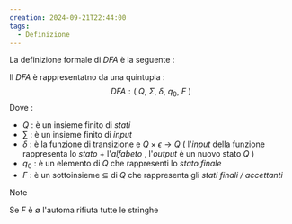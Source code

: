 ```yaml
---
creation: 2024-09-21T22:44:00
tags:
  - Definizione
---
```

La definizione formale di *DFA* è la seguente :

Il *DFA* è rappresentatno da una quintupla : 
$$DFA : (\ Q,\ \Sigma ,\ \delta ,\ q_0 ,\ F\ )$$
Dove : 
+ $Q$ : è un insieme finito di *stati*
+ $\sum$  : è un insieme finito di *input*
+ $\delta$  : è la funzione di transizione e $Q\times \epsilon \rightarrow Q$ ( l'*input* della funzione rappresenta lo *stato* + l'*alfabeto* , l'*output* è un nuovo stato $Q$ )
+ $q_0$ : è un elemento di $Q$ che rappresenti lo *stato finale*
+ $F$ : è un sottoinsieme $\subseteq$ di $Q$ che rappresenta gli *stati finali / accettanti* 
>[!note] 
>Se $F$ è $\emptyset$ l'automa rifiuta tutte le stringhe 

